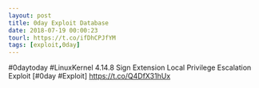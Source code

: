 ```yaml
---
layout: post
title: 0day Exploit Database
date: 2018-07-19 00:00:23
tourl: https://t.co/ifDhCPJfYM
tags: [exploit,0day]
---
```

#0daytoday #LinuxKernel 4.14.8 Sign Extension Local Privilege Escalation Exploit [#0day #Exploit] https://t.co/Q4DfX31hUx